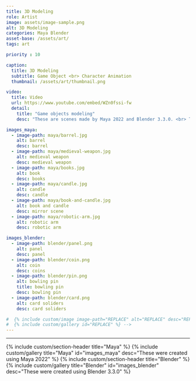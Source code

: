 ```yaml
---
title: 3D Modeling
role: Artist
image: assets/image-sample.png
alt: 3D Modeling
categories: Maya Blender
asset-base: /assets/art/
tags: art

priority : 10

caption:
  title: 3D Modeling
  subtitle: Game Object <br> Character Animation
  thumbnail: /assets/art/thumbnail.png

video:
  title: Video
  url: https://www.youtube.com/embed/WZn0fssi-fw
  detail:
    title: "Game objects modeling"
    desc: "These are scenes made by Maya 2022 and Blender 3.3.0. <br> The Unity Engine was used to demonstrate animations for card soldiers."

images_maya:
  - image-path: maya/barrel.jpg
    alt: barrel
    desc: barrel
  - image-path: maya/medieval-weapon.jpg
    alt: medieval weapon
    desc: medieval weapon
  - image-path: maya/books.jpg
    alt: book
    desc: books
  - image-path: maya/candle.jpg
    alt: candle
    desc: candle
  - image-path: maya/book-and-candle.jpg
    alt: book and candle
    desc: mirror scene
  - image-path: maya/robotic-arm.jpg
    alt: robotic arm
    desc: robotic arm

images_blender:
  - image-path: blender/panel.png
    alt: panel
    desc: panel
  - image-path: blender/coin.png
    alt: coin
    desc: coins
  - image-path: blender/pin.png
    alt: bowling pin
    title: bowling pin
    desc: bowling pin
  - image-path: blender/card.png
    alt: card soliders
    desc: card soliders

#  {% include custom/image image-path="REPLACE" alt="REPLACE" desc="REPLACE" %}  -->
#  {% include custom/gallery id="REPLACE" %} -->
---
```



<hr/>

{% include custom/section-header title="Maya" %}
{% include custom/gallery title="Maya" id="images_maya" desc="These were created using Maya 2022" %}
{% include custom/section-header title="Blender" %}
{% include custom/gallery title="Blender" id="images_blender" desc="These were created using Blender 3.3.0" %}